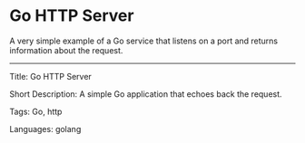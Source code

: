 # Go HTTP Server

A very simple example of a Go service that listens on a port and returns information about the request.

---

Title: Go HTTP Server

Short Description: A simple Go application that echoes back the request.

Tags: Go, http

Languages: golang
